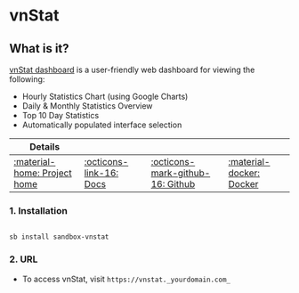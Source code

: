 # vnStat

## What is it?

[vnStat dashboard](https://github.com/alexandermarston/vnstat-dashboard) is a user-friendly web dashboard for viewing the following:
* Hourly Statistics Chart (using Google Charts)
* Daily & Monthly Statistics Overview
* Top 10 Day Statistics
* Automatically populated interface selection

| Details     |             |             |             |
|-------------|-------------|-------------|-------------|
| [:material-home: Project home ](https://github.com/alexandermarston/vnstat-dashboard) | [:octicons-link-16: Docs](https://github.com/alexandermarston/vnstat-dashboard) | [:octicons-mark-github-16: Github](https://github.com/alexandermarston/vnstat-dashboard) | [:material-docker: Docker ](https://hub.docker.com/r/amarston/vnstat-dashboard)|

### 1. Installation

``` shell

sb install sandbox-vnstat

```

### 2. URL

- To access vnStat, visit `https://vnstat._yourdomain.com_`
